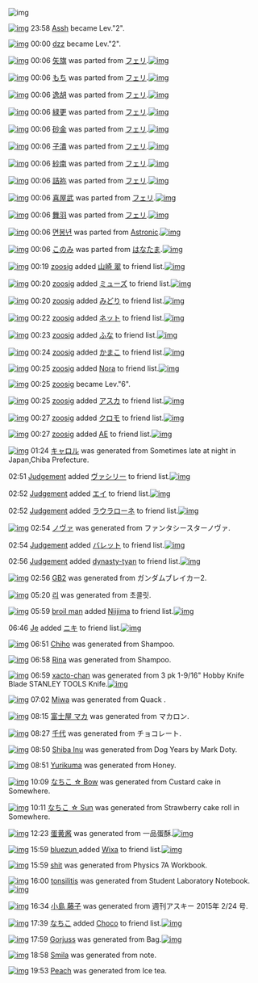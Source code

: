 ![img](http://gdrive-cdn.herokuapp.com/537b65a5bc09f0000721dda7/512px-barcode.png)

[![img](http://www.deviantsart.com/23q3t7f.png)](http://www.barcodekanojo.com/user/210584/Assh) 23:58 [Assh](http://www.barcodekanojo.com/user/210584/Assh) became Lev."2".

[![img](http://www.deviantsart.com/39b6b0p.jpeg)](http://www.barcodekanojo.com/user/354770/dzz) 00:00 [dzz](http://www.barcodekanojo.com/user/354770/dzz) became Lev."2".

[![img](http://www.deviantsart.com/10r1ja4.png)](http://www.barcodekanojo.com/kanojo/3162704/%E7%9F%A2%E6%97%97) 00:06 [矢旗](http://www.barcodekanojo.com/kanojo/3162704/%E7%9F%A2%E6%97%97) was parted from [フェリ](http://www.barcodekanojo.com/kanojo/3162704/%E7%9F%A2%E6%97%97).[![img](http://www.deviantsart.com/2ekpk5a.jpeg)](http://www.barcodekanojo.com/user/12204/%E3%83%95%E3%82%A7%E3%83%AA) 

[![img](http://www.deviantsart.com/nmddo8.png)](http://www.barcodekanojo.com/kanojo/3144997/%E3%82%82%E3%81%A1) 00:06 [もち](http://www.barcodekanojo.com/kanojo/3144997/%E3%82%82%E3%81%A1) was parted from [フェリ](http://www.barcodekanojo.com/kanojo/3144997/%E3%82%82%E3%81%A1).[![img](http://www.deviantsart.com/2ekpk5a.jpeg)](http://www.barcodekanojo.com/user/12204/%E3%83%95%E3%82%A7%E3%83%AA) 

[![img](http://www.deviantsart.com/3bfpnmq.png)](http://www.barcodekanojo.com/kanojo/3150927/%E9%80%B8%E8%83%A1) 00:06 [逸胡](http://www.barcodekanojo.com/kanojo/3150927/%E9%80%B8%E8%83%A1) was parted from [フェリ](http://www.barcodekanojo.com/kanojo/3150927/%E9%80%B8%E8%83%A1).[![img](http://www.deviantsart.com/2ekpk5a.jpeg)](http://www.barcodekanojo.com/user/12204/%E3%83%95%E3%82%A7%E3%83%AA) 

[![img](http://www.deviantsart.com/2sk4m6.png)](http://www.barcodekanojo.com/kanojo/3160825/%E7%B7%91%E6%9B%B4) 00:06 [緑更](http://www.barcodekanojo.com/kanojo/3160825/%E7%B7%91%E6%9B%B4) was parted from [フェリ](http://www.barcodekanojo.com/kanojo/3160825/%E7%B7%91%E6%9B%B4).[![img](http://www.deviantsart.com/2ekpk5a.jpeg)](http://www.barcodekanojo.com/user/12204/%E3%83%95%E3%82%A7%E3%83%AA) 

[![img](http://www.deviantsart.com/mavj0v.png)](http://www.barcodekanojo.com/kanojo/2733682/%E7%A0%82%E9%87%91) 00:06 [砂金](http://www.barcodekanojo.com/kanojo/2733682/%E7%A0%82%E9%87%91) was parted from [フェリ](http://www.barcodekanojo.com/kanojo/2733682/%E7%A0%82%E9%87%91).[![img](http://www.deviantsart.com/2ekpk5a.jpeg)](http://www.barcodekanojo.com/user/12204/%E3%83%95%E3%82%A7%E3%83%AA) 

[![img](http://www.deviantsart.com/389k2do.png)](http://www.barcodekanojo.com/kanojo/2767224/%E5%AD%90%E6%BD%B0) 00:06 [子潰](http://www.barcodekanojo.com/kanojo/2767224/%E5%AD%90%E6%BD%B0) was parted from [フェリ](http://www.barcodekanojo.com/kanojo/2767224/%E5%AD%90%E6%BD%B0).[![img](http://www.deviantsart.com/2ekpk5a.jpeg)](http://www.barcodekanojo.com/user/12204/%E3%83%95%E3%82%A7%E3%83%AA) 

[![img](http://www.deviantsart.com/31nej0p.png)](http://www.barcodekanojo.com/kanojo/2492388/%E7%B4%97%E5%8D%97) 00:06 [紗南](http://www.barcodekanojo.com/kanojo/2492388/%E7%B4%97%E5%8D%97) was parted from [フェリ](http://www.barcodekanojo.com/kanojo/2492388/%E7%B4%97%E5%8D%97).[![img](http://www.deviantsart.com/2ekpk5a.jpeg)](http://www.barcodekanojo.com/user/12204/%E3%83%95%E3%82%A7%E3%83%AA) 

[![img](http://www.deviantsart.com/cs8l3p.png)](http://www.barcodekanojo.com/kanojo/3162824/%E8%A9%B0%E7%A5%A2) 00:06 [詰祢](http://www.barcodekanojo.com/kanojo/3162824/%E8%A9%B0%E7%A5%A2) was parted from [フェリ](http://www.barcodekanojo.com/kanojo/3162824/%E8%A9%B0%E7%A5%A2).[![img](http://www.deviantsart.com/2ekpk5a.jpeg)](http://www.barcodekanojo.com/user/12204/%E3%83%95%E3%82%A7%E3%83%AA) 

[![img](http://www.deviantsart.com/25244df.png)](http://www.barcodekanojo.com/kanojo/2733726/%E5%96%9C%E5%B1%8B%E6%AD%A6) 00:06 [喜屋武](http://www.barcodekanojo.com/kanojo/2733726/%E5%96%9C%E5%B1%8B%E6%AD%A6) was parted from [フェリ](http://www.barcodekanojo.com/kanojo/2733726/%E5%96%9C%E5%B1%8B%E6%AD%A6).[![img](http://www.deviantsart.com/2ekpk5a.jpeg)](http://www.barcodekanojo.com/user/12204/%E3%83%95%E3%82%A7%E3%83%AA) 

[![img](http://www.deviantsart.com/4jpda2.png)](http://www.barcodekanojo.com/kanojo/2413507/%E8%88%9E%E7%BE%BD) 00:06 [舞羽](http://www.barcodekanojo.com/kanojo/2413507/%E8%88%9E%E7%BE%BD) was parted from [フェリ](http://www.barcodekanojo.com/kanojo/2413507/%E8%88%9E%E7%BE%BD).[![img](http://www.deviantsart.com/2ekpk5a.jpeg)](http://www.barcodekanojo.com/user/12204/%E3%83%95%E3%82%A7%E3%83%AA) 

[![img](http://www.deviantsart.com/1epp72v.png)](http://www.barcodekanojo.com/kanojo/3191738/%EB%A9%B4%EB%B4%89%EB%85%84) 00:06 [면봉년](http://www.barcodekanojo.com/kanojo/3191738/%EB%A9%B4%EB%B4%89%EB%85%84) was parted from [Astronic](http://www.barcodekanojo.com/kanojo/3191738/%EB%A9%B4%EB%B4%89%EB%85%84).[![img](http://www.deviantsart.com/1l550lp.jpeg)](http://www.barcodekanojo.com/user/236979/Astronic) 

[![img](http://www.deviantsart.com/clst21.png)](http://www.barcodekanojo.com/kanojo/3190559/%E3%81%93%E3%81%AE%E3%81%BF) 00:06 [このみ](http://www.barcodekanojo.com/kanojo/3190559/%E3%81%93%E3%81%AE%E3%81%BF) was parted from [はなたま](http://www.barcodekanojo.com/kanojo/3190559/%E3%81%93%E3%81%AE%E3%81%BF).[![img](http://www.deviantsart.com/38i0mgo.jpeg)](http://www.barcodekanojo.com/user/201320/%E3%81%AF%E3%81%AA%E3%81%9F%E3%81%BE) 

[![img](http://www.deviantsart.com/1915051.jpeg)](http://www.barcodekanojo.com/user/324407/zoosig) 00:19 [zoosig](http://www.barcodekanojo.com/user/324407/zoosig) added [山崎 翠](http://www.barcodekanojo.com/kanojo/388382/%E5%B1%B1%E5%B4%8E%20%E7%BF%A0) to friend list.[![img](http://www.deviantsart.com/1tf6857.png)](http://www.barcodekanojo.com/kanojo/388382/%E5%B1%B1%E5%B4%8E%20%E7%BF%A0) 

[![img](http://www.deviantsart.com/1915051.jpeg)](http://www.barcodekanojo.com/user/324407/zoosig) 00:20 [zoosig](http://www.barcodekanojo.com/user/324407/zoosig) added [ミューズ](http://www.barcodekanojo.com/kanojo/268481/%E3%83%9F%E3%83%A5%E3%83%BC%E3%82%BA) to friend list.[![img](http://www.deviantsart.com/2cvb9lb.png)](http://www.barcodekanojo.com/kanojo/268481/%E3%83%9F%E3%83%A5%E3%83%BC%E3%82%BA) 

[![img](http://www.deviantsart.com/1915051.jpeg)](http://www.barcodekanojo.com/user/324407/zoosig) 00:20 [zoosig](http://www.barcodekanojo.com/user/324407/zoosig) added [みどり](http://www.barcodekanojo.com/kanojo/2067985/%E3%81%BF%E3%81%A9%E3%82%8A) to friend list.[![img](http://www.deviantsart.com/35td22n.png)](http://www.barcodekanojo.com/kanojo/2067985/%E3%81%BF%E3%81%A9%E3%82%8A) 

[![img](http://www.deviantsart.com/1915051.jpeg)](http://www.barcodekanojo.com/user/324407/zoosig) 00:22 [zoosig](http://www.barcodekanojo.com/user/324407/zoosig) added [ネット](http://www.barcodekanojo.com/kanojo/1647386/%E3%83%8D%E3%83%83%E3%83%88) to friend list.[![img](http://www.deviantsart.com/288u4cl.png)](http://www.barcodekanojo.com/kanojo/1647386/%E3%83%8D%E3%83%83%E3%83%88) 

[![img](http://www.deviantsart.com/1915051.jpeg)](http://www.barcodekanojo.com/user/324407/zoosig) 00:23 [zoosig](http://www.barcodekanojo.com/user/324407/zoosig) added [ふな](http://www.barcodekanojo.com/kanojo/2718188/%E3%81%B5%E3%81%AA) to friend list.[![img](http://www.deviantsart.com/3a88m55.png)](http://www.barcodekanojo.com/kanojo/2718188/%E3%81%B5%E3%81%AA) 

[![img](http://www.deviantsart.com/1915051.jpeg)](http://www.barcodekanojo.com/user/324407/zoosig) 00:24 [zoosig](http://www.barcodekanojo.com/user/324407/zoosig) added [かまこ](http://www.barcodekanojo.com/kanojo/48332/%E3%81%8B%E3%81%BE%E3%81%93) to friend list.[![img](http://www.deviantsart.com/2r0lke3.png)](http://www.barcodekanojo.com/kanojo/48332/%E3%81%8B%E3%81%BE%E3%81%93) 

[![img](http://www.deviantsart.com/1915051.jpeg)](http://www.barcodekanojo.com/user/324407/zoosig) 00:25 [zoosig](http://www.barcodekanojo.com/user/324407/zoosig) added [Nora](http://www.barcodekanojo.com/kanojo/3091583/Nora) to friend list.[![img](http://www.deviantsart.com/10o84cq.png)](http://www.barcodekanojo.com/kanojo/3091583/Nora) 

[![img](http://www.deviantsart.com/1915051.jpeg)](http://www.barcodekanojo.com/user/324407/zoosig) 00:25 [zoosig](http://www.barcodekanojo.com/user/324407/zoosig) became Lev."6".

[![img](http://www.deviantsart.com/1915051.jpeg)](http://www.barcodekanojo.com/user/324407/zoosig) 00:25 [zoosig](http://www.barcodekanojo.com/user/324407/zoosig) added [アスカ](http://www.barcodekanojo.com/kanojo/1956790/%E3%82%A2%E3%82%B9%E3%82%AB) to friend list.[![img](http://www.deviantsart.com/8lk3ck.png)](http://www.barcodekanojo.com/kanojo/1956790/%E3%82%A2%E3%82%B9%E3%82%AB) 

[![img](http://www.deviantsart.com/1915051.jpeg)](http://www.barcodekanojo.com/user/324407/zoosig) 00:27 [zoosig](http://www.barcodekanojo.com/user/324407/zoosig) added [クロモ](http://www.barcodekanojo.com/kanojo/2634885/%E3%82%AF%E3%83%AD%E3%83%A2) to friend list.[![img](http://www.deviantsart.com/16g54q5.png)](http://www.barcodekanojo.com/kanojo/2634885/%E3%82%AF%E3%83%AD%E3%83%A2) 

[![img](http://www.deviantsart.com/1915051.jpeg)](http://www.barcodekanojo.com/user/324407/zoosig) 00:27 [zoosig](http://www.barcodekanojo.com/user/324407/zoosig) added [AE](http://www.barcodekanojo.com/kanojo/1858847/AE) to friend list.[![img](http://www.deviantsart.com/166tn58.png)](http://www.barcodekanojo.com/kanojo/1858847/AE) 

[![img](http://www.deviantsart.com/3bhbkc4.png)](http://www.barcodekanojo.com/kanojo/3192566/%E3%82%AD%E3%83%A3%E3%83%AD%E3%83%AB) 01:24 [キャロル](http://www.barcodekanojo.com/kanojo/3192566/%E3%82%AD%E3%83%A3%E3%83%AD%E3%83%AB) was generated from Sometimes late at night in Japan,Chiba Prefecture.

02:51 [Judgement](http://www.barcodekanojo.com/user/500121/Judgement) added [ヴァシリー](http://www.barcodekanojo.com/kanojo/2965363/%E3%83%B4%E3%82%A1%E3%82%B7%E3%83%AA%E3%83%BC) to friend list.[![img](http://www.deviantsart.com/1hh0ihg.png)](http://www.barcodekanojo.com/kanojo/2965363/%E3%83%B4%E3%82%A1%E3%82%B7%E3%83%AA%E3%83%BC) 

02:52 [Judgement](http://www.barcodekanojo.com/user/500121/Judgement) added [エイ](http://www.barcodekanojo.com/kanojo/2933640/%E3%82%A8%E3%82%A4) to friend list.[![img](http://www.deviantsart.com/1iv0bkb.png)](http://www.barcodekanojo.com/kanojo/2933640/%E3%82%A8%E3%82%A4) 

02:52 [Judgement](http://www.barcodekanojo.com/user/500121/Judgement) added [ラウラローネ](http://www.barcodekanojo.com/kanojo/1835401/%E3%83%A9%E3%82%A6%E3%83%A9%E3%83%AD%E3%83%BC%E3%83%8D) to friend list.[![img](http://www.deviantsart.com/4h2a86.png)](http://www.barcodekanojo.com/kanojo/1835401/%E3%83%A9%E3%82%A6%E3%83%A9%E3%83%AD%E3%83%BC%E3%83%8D) 

[![img](http://www.deviantsart.com/1cc32uj.png)](http://www.barcodekanojo.com/kanojo/3192567/%E3%83%8E%E3%83%B4%E3%82%A1) 02:54 [ノヴァ](http://www.barcodekanojo.com/kanojo/3192567/%E3%83%8E%E3%83%B4%E3%82%A1) was generated from ファンタシースターノヴァ.

02:54 [Judgement](http://www.barcodekanojo.com/user/500121/Judgement) added [バレット](http://www.barcodekanojo.com/kanojo/3105949/%E3%83%90%E3%83%AC%E3%83%83%E3%83%88) to friend list.[![img](http://www.deviantsart.com/j2ee2b.png)](http://www.barcodekanojo.com/kanojo/3105949/%E3%83%90%E3%83%AC%E3%83%83%E3%83%88) 

02:56 [Judgement](http://www.barcodekanojo.com/user/500121/Judgement) added [dynasty-tyan](http://www.barcodekanojo.com/kanojo/2547423/dynasty-tyan) to friend list.[![img](http://www.deviantsart.com/2t85h4t.png)](http://www.barcodekanojo.com/kanojo/2547423/dynasty-tyan) 

[![img](http://www.deviantsart.com/2kakpg1.png)](http://www.barcodekanojo.com/kanojo/3192568/GB2) 02:56 [GB2](http://www.barcodekanojo.com/kanojo/3192568/GB2) was generated from ガンダムブレイカー2.

[![img](http://www.deviantsart.com/22bt8d2.png)](http://www.barcodekanojo.com/kanojo/3192569/%EB%A6%AC) 05:20 [리](http://www.barcodekanojo.com/kanojo/3192569/%EB%A6%AC) was generated from 초콜릿.

[![img](http://www.deviantsart.com/3r2i3i.jpeg)](http://www.barcodekanojo.com/user/482423/broil%20man) 05:59 [broil man](http://www.barcodekanojo.com/user/482423/broil%20man) added [Niijima](http://www.barcodekanojo.com/kanojo/969990/Niijima) to friend list.[![img](http://www.deviantsart.com/iv61be.png)](http://www.barcodekanojo.com/kanojo/969990/Niijima) 

06:46 [Je](http://www.barcodekanojo.com/user/497291/Je) added [ニキ](http://www.barcodekanojo.com/kanojo/41173/%E3%83%8B%E3%82%AD) to friend list.[![img](http://www.deviantsart.com/2q12so8.png)](http://www.barcodekanojo.com/kanojo/41173/%E3%83%8B%E3%82%AD) 

[![img](http://www.deviantsart.com/2gbntpg.png)](http://www.barcodekanojo.com/kanojo/3192570/Chiho) 06:51 [Chiho](http://www.barcodekanojo.com/kanojo/3192570/Chiho) was generated from Shampoo.

[![img](http://www.deviantsart.com/2uthap0.png)](http://www.barcodekanojo.com/kanojo/3192571/Rina) 06:58 [Rina](http://www.barcodekanojo.com/kanojo/3192571/Rina) was generated from Shampoo.

[![img](http://www.deviantsart.com/2dark82.png)](http://www.barcodekanojo.com/kanojo/3192572/xacto-chan) 06:59 [xacto-chan](http://www.barcodekanojo.com/kanojo/3192572/xacto-chan) was generated from 3 pk 1-9/16" Hobby Knife Blade STANLEY TOOLS Knife.[![img](http://www.deviantsart.com/1hnn376.jpeg)](http://www.barcodekanojo.com/product_images/barcode/6017966/1423605531/50x50x3,P20pk,P201-9,P2F16,P22,P20Hobby,P20Knife,P20Blade,P20STANLEY,P20TOOLS,P20Knife.jpg,qw=88,ah=88.pagespeed.ic.aW1GAmAdyl.jpg) 

[![img](http://www.deviantsart.com/2ened54.png)](http://www.barcodekanojo.com/kanojo/3192573/Miwa) 07:02 [Miwa](http://www.barcodekanojo.com/kanojo/3192573/Miwa) was generated from Quack .

[![img](http://www.deviantsart.com/3di0rv1.png)](http://www.barcodekanojo.com/kanojo/3192574/%E5%AF%8C%E5%A3%AB%E5%B1%8B%20%E3%83%9E%E3%82%AB) 08:15 [富士屋 マカ](http://www.barcodekanojo.com/kanojo/3192574/%E5%AF%8C%E5%A3%AB%E5%B1%8B%20%E3%83%9E%E3%82%AB) was generated from マカロン.

[![img](http://www.deviantsart.com/2abf8a2.png)](http://www.barcodekanojo.com/kanojo/3192575/%E5%8D%83%E4%BB%A3) 08:27 [千代](http://www.barcodekanojo.com/kanojo/3192575/%E5%8D%83%E4%BB%A3) was generated from チョコレート.

[![img](http://www.deviantsart.com/1t68ji.png)](http://www.barcodekanojo.com/kanojo/3192576/Shiba%20Inu) 08:50 [Shiba Inu](http://www.barcodekanojo.com/kanojo/3192576/Shiba%20Inu) was generated from Dog Years by Mark Doty.

[![img](http://www.deviantsart.com/2ftldec.png)](http://www.barcodekanojo.com/kanojo/3192577/Yurikuma) 08:51 [Yurikuma](http://www.barcodekanojo.com/kanojo/3192577/Yurikuma) was generated from Honey.

[![img](http://www.deviantsart.com/1f1clbi.png)](http://www.barcodekanojo.com/kanojo/3192578/%E3%81%AA%E3%81%A1%E3%81%93%20%E2%98%86%20Bow) 10:09 [なちこ ☆ Bow](http://www.barcodekanojo.com/kanojo/3192578/%E3%81%AA%E3%81%A1%E3%81%93%20%E2%98%86%20Bow) was generated from Custard cake in Somewhere.

[![img](http://www.deviantsart.com/3gvnl4c.png)](http://www.barcodekanojo.com/kanojo/3192579/%E3%81%AA%E3%81%A1%E3%81%93%20%E2%98%86%20Sun) 10:11 [なちこ ☆ Sun](http://www.barcodekanojo.com/kanojo/3192579/%E3%81%AA%E3%81%A1%E3%81%93%20%E2%98%86%20Sun) was generated from Strawberry cake roll  in Somewhere.

[![img](http://www.deviantsart.com/3vv424q.png)](http://www.barcodekanojo.com/kanojo/3192580/%E8%9B%8B%E9%BB%84%E9%85%B1) 12:23 [蛋黄酱](http://www.barcodekanojo.com/kanojo/3192580/%E8%9B%8B%E9%BB%84%E9%85%B1) was generated from 一品蛋酥.[![img](http://www.deviantsart.com/uj299o.jpeg)](http://www.barcodekanojo.com/product_images/barcode/6017974/1423624967/50x50x,PE4,PB8,P80,PE5,P93,P81,PE8,P9B,P8B,PE9,P85,PA5.jpg,qw=88,ah=88.pagespeed.ic.jsI_Lo9c24.jpg) 

[![img](http://www.deviantsart.com/2j90n25.jpeg)](http://www.barcodekanojo.com/user/500115/bluezun%20) 15:59 [bluezun ](http://www.barcodekanojo.com/user/500115/bluezun%20) added [Wixa](http://www.barcodekanojo.com/kanojo/2505448/Wixa) to friend list.[![img](http://www.deviantsart.com/3f8n0ci.png)](http://www.barcodekanojo.com/kanojo/2505448/Wixa) 

[![img](http://www.deviantsart.com/mf5vi0.png)](http://www.barcodekanojo.com/kanojo/3192581/shit) 15:59 [shit](http://www.barcodekanojo.com/kanojo/3192581/shit) was generated from Physics 7A Workbook.

[![img](http://www.deviantsart.com/1gp2v0o.png)](http://www.barcodekanojo.com/kanojo/3192582/tonsilitis) 16:00 [tonsilitis](http://www.barcodekanojo.com/kanojo/3192582/tonsilitis) was generated from Student Laboratory Notebook.[![img](http://www.deviantsart.com/1o0ohs6.jpeg)](http://www.barcodekanojo.com/product_images/barcode/6017977/1423637980/Student%20Laboratory%20Notebook.jpg) 

[![img](http://www.deviantsart.com/21tskuf.png)](http://www.barcodekanojo.com/kanojo/3192583/%E5%B0%8F%E5%B3%B6%20%E8%97%A4%E5%AD%90) 16:34 [小島 藤子](http://www.barcodekanojo.com/kanojo/3192583/%E5%B0%8F%E5%B3%B6%20%E8%97%A4%E5%AD%90) was generated from 週刊アスキー 2015年 2/24 号.

[![img](http://www.deviantsart.com/1lb4fit.jpeg)](http://www.barcodekanojo.com/user/314581/%E3%81%AA%E3%81%A1%E3%81%93) 17:39 [なちこ](http://www.barcodekanojo.com/user/314581/%E3%81%AA%E3%81%A1%E3%81%93) added [Choco](http://www.barcodekanojo.com/kanojo/695520/Choco) to friend list.[![img](http://www.deviantsart.com/3fslb3q.png)](http://www.barcodekanojo.com/kanojo/695520/Choco) 

[![img](http://www.deviantsart.com/ot3mf9.png)](http://www.barcodekanojo.com/kanojo/3192584/Gorjuss) 17:59 [Gorjuss](http://www.barcodekanojo.com/kanojo/3192584/Gorjuss) was generated from Bag.[![img](http://www.deviantsart.com/1hlpdrh.jpeg)](http://www.barcodekanojo.com/product_images/barcode/6017980/1423645114/Bag.jpg) 

[![img](http://www.deviantsart.com/1nv714a.png)](http://www.barcodekanojo.com/kanojo/3192585/Smila) 18:58 [Smila](http://www.barcodekanojo.com/kanojo/3192585/Smila) was generated from note.

[![img](http://www.deviantsart.com/n2rvbq.png)](http://www.barcodekanojo.com/kanojo/3192586/Peach) 19:53 [Peach](http://www.barcodekanojo.com/kanojo/3192586/Peach) was generated from Ice tea.

